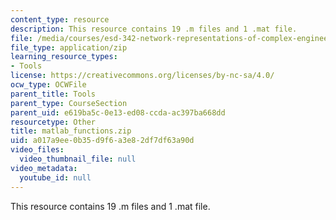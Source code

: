 ```yaml
---
content_type: resource
description: This resource contains 19 .m files and 1 .mat file.
file: /media/courses/esd-342-network-representations-of-complex-engineering-systems-spring-2010/a017a9ee0b35d9f6a3e82df7df63a90d_matlab_functions.zip
file_type: application/zip
learning_resource_types:
- Tools
license: https://creativecommons.org/licenses/by-nc-sa/4.0/
ocw_type: OCWFile
parent_title: Tools
parent_type: CourseSection
parent_uid: e619ba5c-0e13-ed08-ccda-ac397ba668dd
resourcetype: Other
title: matlab_functions.zip
uid: a017a9ee-0b35-d9f6-a3e8-2df7df63a90d
video_files:
  video_thumbnail_file: null
video_metadata:
  youtube_id: null
---
```

This resource contains 19 .m files and 1 .mat file.